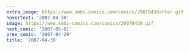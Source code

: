 ```yaml
---
extra_image: https://www.smbc-comics.com/comics/20070430after.gif
hovertext: '2007-04-30'
image: https://www.smbc-comics.com/comics/20070430.gif
next_comic: '2007-05-01'
prev_comic: '2007-04-29'
title: '2007-04-30'
---
```



